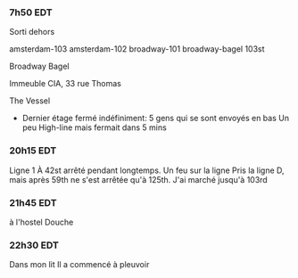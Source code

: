 ### 7h50 EDT
Sorti dehors

amsterdam-103
amsterdam-102
broadway-101
broadway-bagel
103st

Broadway Bagel

Immeuble CIA, 33 rue Thomas

The Vessel
- Dernier étage fermé indéfiniment: 5 gens qui se sont envoyés en bas
Un peu High-line mais fermait dans 5 mins
### 20h15 EDT
Ligne 1 À 42st arrêté pendant longtemps. Un feu sur la ligne
Pris la ligne D, mais après 59th ne s'est arrêtée qu'à 125th. J'ai marché jusqu'à 103rd
### 21h45 EDT
à l'hostel
Douche
### 22h30 EDT
Dans mon lit
Il a commencé à pleuvoir
